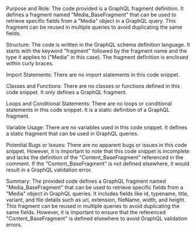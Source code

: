 Purpose and Role:
The code provided is a GraphQL fragment definition. It defines a fragment named "Media_BaseFragment" that can be used to retrieve specific fields from a "Media" object in a GraphQL query. This fragment can be reused in multiple queries to avoid duplicating the same fields.

Structure:
The code is written in the GraphQL schema definition language. It starts with the keyword "fragment" followed by the fragment name and the type it applies to ("Media" in this case). The fragment definition is enclosed within curly braces.

Import Statements:
There are no import statements in this code snippet.

Classes and Functions:
There are no classes or functions defined in this code snippet. It only defines a GraphQL fragment.

Loops and Conditional Statements:
There are no loops or conditional statements in this code snippet. It is a static definition of a GraphQL fragment.

Variable Usage:
There are no variables used in this code snippet. It defines a static fragment that can be used in GraphQL queries.

Potential Bugs or Issues:
There are no apparent bugs or issues in this code snippet. However, it is important to note that this code snippet is incomplete and lacks the definition of the "Content_BaseFragment" referenced in the comment. If the "Content_BaseFragment" is not defined elsewhere, it would result in a GraphQL validation error.

Summary:
The provided code defines a GraphQL fragment named "Media_BaseFragment" that can be used to retrieve specific fields from a "Media" object in GraphQL queries. It includes fields like id, typename, title, variant, and file details such as url, extension, fileName, width, and height. This fragment can be reused in multiple queries to avoid duplicating the same fields. However, it is important to ensure that the referenced "Content_BaseFragment" is defined elsewhere to avoid GraphQL validation errors.
